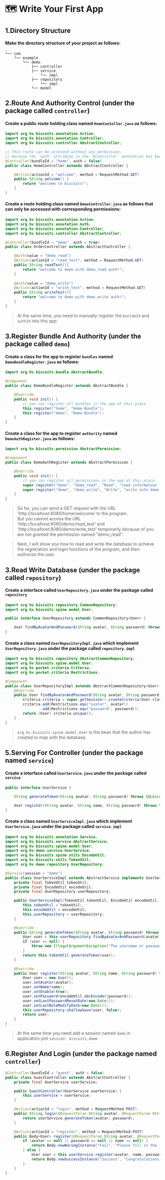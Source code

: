 # 🗺 Write Your First App
## 1.Directory Structure
#### Make the directory structure of your project as follows:
```text
└── com
    └── example
        └── demo
            ├── controller
            ├── service
                └── impl
            ├── repository
                └── impl
            └── model
```

## 2.Route And Authority Control (under the package called `controller`)
#### Create a public route holding class named `HomeContoller.java` as follows:

```java
import org.hv.biscuits.annotation.Action;
import org.hv.biscuits.annotation.Controller;
import org.hv.biscuits.controller.AbstractController;

// This route can be accessed without any permission, 
// because the `auth` attribute in the `@Controller` annotation has been set to `false`.
@Controller(bundleId = "home", auth = false)
public class HomeController extends AbstractController {

    @Action(actionId = "welcome", method = RequestMethod.GET)
    public String welcome() {
        return "welcome to biscuits!";
    }
}
```

#### Create a route holding class named `DemoController.java` as follows that can only be accessed with corresponding permissions:

```java
import org.hv.biscuits.annotation.Action;
import org.hv.biscuits.annotation.Auth;
import org.hv.biscuits.annotation.Controller;
import org.hv.biscuits.controller.AbstractController;

@Controller(bundleId = "demo", auth = true)
public class OrderController extends AbstractController {

    @Auth(value = "demo_read")
    @Action(actionId = "read_test", method = RequestMethod.GET)
    public String readTest(){
        return "welcome to demo with demo_read auth!";
    }
    
    @Auth(value = "demo_write")
    @Action(actionId = "write_test", method = RequestMethod.GET)
    public String writeTest(){
        return "welcome to demo with demo_write auth!";
    }
}
```

> At the same time, you need to manually register the `bunldeId` and `authId` into this app.

## 3.Register Bundle And Authority (under the package called `demo`)
#### Create a class for the app to register `bundles` named `DemoBundleRegister.java` as follows:
```java
import org.hv.biscuits.bundle.AbstractBundle;

@Component
public class DemoBundleRegister extends AbstractBundle {

    @Override
    public void init() {
        // you can register all bundles in the app at this place.
        this.register("home", "Home-Bundle");
        this.register("demo", "Demo-Bundle");
    }
}
```
#### Create a class for the app to register `authority` named `DemoAuthRegister.java` as follows:
```java
import org.hv.biscuits.permission.AbstractPermission;

@Component
public class DemoAuthRegister extends AbstractPermission {

    @Override
    public void init() {
        // you can register all permissions in the app at this place.
        super.register("demo", "demo_read", "Read", "read information from demo.");
        super.register("demo", "demo_write", "Write", "write into demo.");
    }
}
```

> So far, you can send a GET request with the URL 'http://localhost:8080/home/welcome' to the program.<br/>
But you cannot access the URL 'http://localhost:8080/demo/read_test' and 'http://localhost:8080/demo/write_test' temporarily because of you are not granted the permission named "demo_read".

> Next, I will show you how to read and write the database to achieve the registration and login functions of the program, and then authorize the user.

## 3.Read Write Database (under the package called `repository`)
#### Create a interface called `UserRepository.java` under the package called `repository`
```java
import org.hv.biscuits.repository.CommonRepository;
import org.hv.biscuits.spine.model.User;

public interface UserRepository extends CommonRepository<User> {

    User findByAvatarAndPassword(String avatar, String password) throws SQLException;
}
```
#### Create a class named `UserRepositoryImpl.java` which implement `UserRepository.java` under the package called `repository.impl`
```java
import org.hv.biscuits.repository.AbstractCommonRepository;
import org.hv.biscuits.spine.model.User;
import org.hv.pocket.criteria.Criteria;
import org.hv.pocket.criteria.Restrictions;

@Component
public class UserRepositoryImpl extends AbstractCommonRepository<User> implements UserRepository {
    @Override
    public User findByAvatarAndPassword(String avatar, String password) throws SQLException {
        Criteria criteria = super.getSession().createCriteria(User.class);
        criteria.add(Restrictions.equ("avatar", avatar))
                .add(Restrictions.equ("password", password));
        return (User) criteria.unique();
    }
}
```
> `org.hv.biscuits.spine.model.User` is the bean that the author has created to map with the database.

## 5.Serving For Controller (under the package named `service`)
#### Create a interface called `UserService.java` under the package called `service`
```java
public interface UserService {

    String generateToken(String avatar, String password) throws SQLException;

    User register(String avatar, String name, String password) throws SQLException, IllegalAccessException;
}
```
#### Create a class named `UserServiceImpl.java` which implement `UserService.java` under the package called `service.impl`
```java
import org.hv.biscuits.annotation.Service;
import org.hv.biscuits.service.AbstractService;
import org.hv.biscuits.spine.model.User;
import org.hv.demo.service.UserService;
import org.hv.biscuits.spine.utils.EncodeUtil;
import org.hv.biscuits.utils.TokenUtil;
import org.hv.demo.repository.UserRepository;

@Service(session = "demo")
public class UserServiceImpl extends AbstractService implements UserService {
    private final TokenUtil tokenUtil;
    private final EncodeUtil encodeUtil;
    private final UserRepository userRepository;

    public UserServiceImpl(TokenUtil tokenUtil, EncodeUtil encodeUtil, UserRepository userRepository) {
        this.tokenUtil = tokenUtil;
        this.encodeUtil = encodeUtil;
        this.userRepository = userRepository;
    }

    @Override
    public String generateToken(String avatar, String password) throws SQLException {
        User user = this.userRepository.findByAvatarAndPassword(avatar, this.encodeUtil.abcEncoder(password));
        if (user == null) {
            throw new IllegalArgumentException("The username or password is incorrect. Please fill in again.");
        }
        return this.tokenUtil.generateToken(user);
    }

    @Override
    public User register(String avatar, String name, String password) throws SQLException, IllegalAccessException {
        User user = new User();
        user.setAvatar(avatar);
        user.setName(name);
        user.setEnable(true);
        user.setPassword(encodeUtil.abcEncoder(password));
        user.setLastPasswordResetDate(new Date());
        user.setLastRoleModifyDate(new Date());
        this.userRepository.shallowSave(user, false);
        return user;
    }
}
```

> At the same time you need add a session named `demo` in application.yml `session: biscuits,demo`

## 6.Register And Login (under the package named `controller`)
```java
@Controller(bundleId = "guest", auth = false)
public class GuestController extends AbstractController {
    private final UserService userService;

    public GuestController(UserService userService) {
        this.userService = userService;
    }

    @Action(actionId = "login", method = RequestMethod.POST)
    public String login(@RequestParam String avatar, @RequestParam String password) throws SQLException {
        return userService.generateToken(avatar, password);
    }

    @Action(actionId = "register", method = RequestMethod.POST)
    public Body<User> register(@RequestParam String avatar, @RequestParam String name, @RequestParam String password) throws SQLException, IllegalAccessException {
        if (avatar == null || password == null || name == null) {
            return Body.newWaringInstance("Fail", "Please fill in the information correctly.", null);
        } else {
            User user = this.userService.register(avatar, name, password);
            return Body.newSuccessInstance("Success", "Congratulations! Registration succeeded!", user);
        }
    }
}
```
